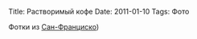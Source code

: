 Title: Растворимый кофе
Date: 2011-01-10
Tags: Фото

<div class="text"><p>Фотки из <a href="http://spleaner.posterous.com/">Сан-Франциско</a>)</p></div>
